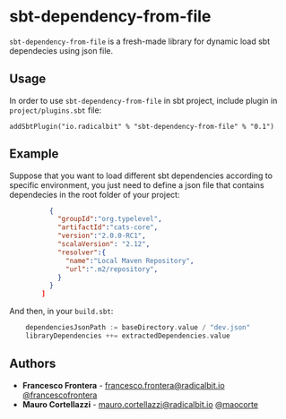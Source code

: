 # sbt-dependency-from-file
`sbt-dependency-from-file` is a fresh-made library for dynamic load sbt dependecies using json file.

## Usage

In order to use `sbt-dependency-from-file` in  sbt project, include plugin in `project/plugins.sbt` file: 

    addSbtPlugin("io.radicalbit" % "sbt-dependency-from-file" % "0.1")
    
## Example

Suppose that you want to load different sbt dependencies according to specific environment, you just need to define a json file that contains dependecies in the root folder of your project:

```json [
          {
            "groupId":"org.typelevel",
            "artifactId":"cats-core",
            "version":"2.0.0-RC1",
            "scalaVersion": "2.12",
            "resolver":{
              "name":"Local Maven Repository",
              "url":".m2/repository",
            }
          }
        ]
```
And then, in your `build.sbt`:
    
```scala 
    dependenciesJsonPath := baseDirectory.value / "dev.json"
    libraryDependencies ++= extractedDependencies.value
```    
    
## Authors
* **Francesco Frontera** - [francesco.frontera@radicalbit.io](mailto:francesco.frontera@radicalbit.io) [@francescofrontera](https://github.com/francescofrontera)
* **Mauro Cortellazzi** - [mauro.cortellazzi@radicalbit.io](mailto:mauro.cortellazzi@radicalbit.io) [@maocorte](https://github.com/maocorte)    
